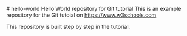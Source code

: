 \# hello-world
Hello World repository for Git tutorial
This is an example repository for the Git tutoial on https://www.w3schools.com

This repository is built step by step in the tutorial.